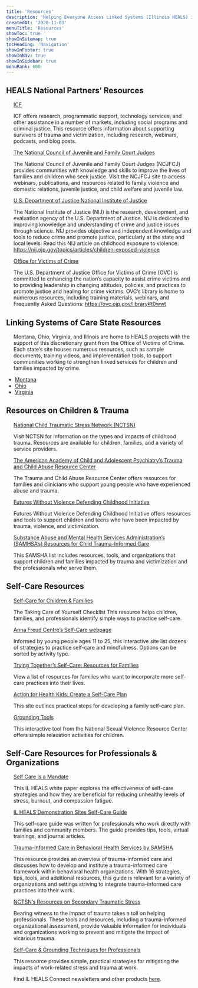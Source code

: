 ```yaml
---
title: 'Resources'
description: 'Helping Everyone Access Linked Systems (Illinois HEALS) is multi-year initiative to address child and youth victimization.'
createdAt: '2020-11-03'
menuTitle: 'Resources'
showToc: true
showInSitemap: true
tocHeading: 'Navigation'
showInFooter: true
showInNav: true
showInSidebar: true
menuRank: 600
---
```


<style>

    h2 ~ p {
        margin-left: 20px;
    }

</style>

## HEALS National Partners’ Resources

[ICF](https://www.icf.com/)

ICF offers research, programmatic support, technology services, and other assistance in a number of markets, including social programs and criminal justice. This resource offers information about supporting survivors of trauma and victimization, including research, webinars, podcasts, and blog posts.

[The National Council of Juvenile and Family Court Judges](http://www.ncjfcj.org/)

The National Council of Juvenile and Family Court Judges (NCJFCJ) provides communities with knowledge and skills to improve the lives of families and children who seek justice. Visit the NCJFCJ site to access webinars, publications, and resources related to family violence and domestic relations, juvenile justice, and child welfare and juvenile law.

[U.S. Department of Justice National Institute of Justice](https://www.ncjfcj.org/)

The National Institute of Justice (NIJ) is the research, development, and evaluation agency of the U.S. Department of Justice. NIJ is dedicated to improving knowledge and understanding of crime and justice issues through science. NIJ provides objective and independent knowledge and tools to reduce crime and promote justice, particularly at the state and local levels. Read this NIJ article on childhood exposure to violence: https://nij.ojp.gov/topics/articles/children-exposed-violence

[Office for Victims of Crime](https://ovc.ojp.gov/about)

The U.S. Department of Justice Office for Victims of Crime (OVC) is committed to enhancing the nation’s capacity to assist crime victims and to providing leadership in changing attitudes, policies, and practices to promote justice and healing for crime victims. OVC’s library is home to numerous resources, including training materials, webinars, and Frequently Asked Questions: https://ovc.ojp.gov/library#t0wwt

## Linking Systems of Care State Resources

Montana, Ohio, Virginia, and Illinois are home to HEALS projects with the support of this discretionary grant from the Office of Victims of Crime. Each state’s site houses numerous resources, such as sample documents, training videos, and implementation tools, to support communities working to strengthen linked services for children and families impacted by crime.

- [Montana](https://www.linkingsystemsofcare.org/demonstration-sites/montana.html)
- [Ohio](https://www.ohioheals.org/)
- [Virginia](https://virginiaheals.com/)

## Resources on Children & Trauma

[National Child Traumatic Stress Network (NCTSN)](https://www.nctsn.org/)

Visit NCTSN for information on the types and impacts of childhood trauma. Resources are available for children, families, and a variety of service providers.

[The American Academy of Child and Adolescent Psychiatry’s Trauma and Child Abuse Resource Center](https://www.aacap.org/aacap/Families_and_Youth/Resource_Centers/Child_Abuse_Resource_Center/Home.aspx)

The Trauma and Child Abuse Resource Center offers resources for families and clinicians who support young people who have experienced abuse and trauma.

[Futures Without Violence Defending Childhood Initiative](https://www.futureswithoutviolence.org/children-youth-teens/defending-childhood-initiative/)

Futures Without Violence Defending Childhood Initiative offers resources and tools to support children and teens who have been impacted by trauma, violence, and victimization.

[Substance Abuse and Mental Health Services Administration’s (SAMHSA’s) Resources for Child Trauma-Informed Care](https://www.samhsa.gov/childrens-awareness-day/child-traumatic-stress-resources)

This SAMSHA list includes resources, tools, and organizations that support children and families impacted by trauma and victimization and the professionals who serve them.

## Self-Care Resources

[Self-Care for Children & Families](https://www.nctsn.org/resources/taking-care-of-yourself)

The Taking Care of Yourself Checklist
This resource helps children, families, and professionals identify simple ways to practice self-care.

[Anna Freud Centre’s Self-Care webpage](https://www.annafreud.org/on-my-mind/self-care/)

Informed by young people ages 11 to 25, this interactive site list dozens of strategies to practice self-care and mindfulness. Options can be sorted by activity type.

[Trying Together’s Self-Care: Resources for Families](https://tryingtogether.org/dap/parent-self-care/)

View a list of resources for families who want to incorporate more self-care practices into their lives.

[Action for Health Kids: Create a Self-Care Plan ](https://www.actionforhealthykids.org/activity/create-a-family-self-care-plan/)

This site outlines practical steps for developing a family self-care plan.

[Grounding Tools](https://www.nsvrc.org/elearning/grounding-tools)

This interactive tool from the National Sexual Violence Resource Center offers simple relaxation activities for children.

## Self-Care Resources for Professionals & Organizations

[Self Care is a Mandate](https://ilheals.com/publications/self-care)

This IL HEALS white paper explores the effectiveness of self-care strategies and how they are beneficial for reducing unhealthy levels of stress, burnout, and compassion fatigue.

[IL HEALS Demonstration Sites Self-Care Guide](https://ilheals.com/publications/self-care)

This self-care guide was written for professionals who work directly with families and community members. The guide provides tips, tools, virtual trainings, and journal articles.

[Trauma-Informed Care in Behavioral Health Services by SAMSHA](https://www.ncbi.nlm.nih.gov/books/NBK207201/)

This resource provides an overview of trauma-informed care and discusses how to develop and institute a trauma-informed care framework within behavioral health organizations. With 16 strategies, tips, tools, and additional resources, this guide is relevant for a variety of organizations and settings striving to integrate trauma-informed care practices into their work.

[NCTSN’s Resources on Secondary Traumatic Stress](https://www.nctsn.org/trauma-informed-care/secondary-traumatic-stress)

Bearing witness to the impact of trauma takes a toll on helping professionals. These tools and resources, including a trauma-informed organizational assessment, provide valuable information for individuals and organizations working to prevent and mitigate the impact of vicarious trauma.

[Self-Care & Grounding Techniques for Professionals](https://pcar.org/resource/self-care-grounding-techniques-professionals)

This resource provides simple, practical strategies for mitigating the impacts of work-related stress and trauma at work.

Find IL HEALS Connect newsletters and other products [here](https://ilheals.com/recent-publications/).
